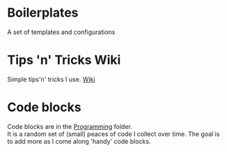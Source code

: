 # Boilerplates
A set of templates and configurations

# Tips 'n' Tricks Wiki
Simple tips'n' tricks I use. [Wiki](https://github.com/matijsbrs/Boilerplates/wiki/)

# Code blocks
Code blocks are in the [Programming](https://github.com/matijsbrs/Boilerplates/tree/main/Programming) folder. <br>
It is a random set of (small) peaces of code I collect over time. The goal is to add more as I come along 'handy' code blocks. 
